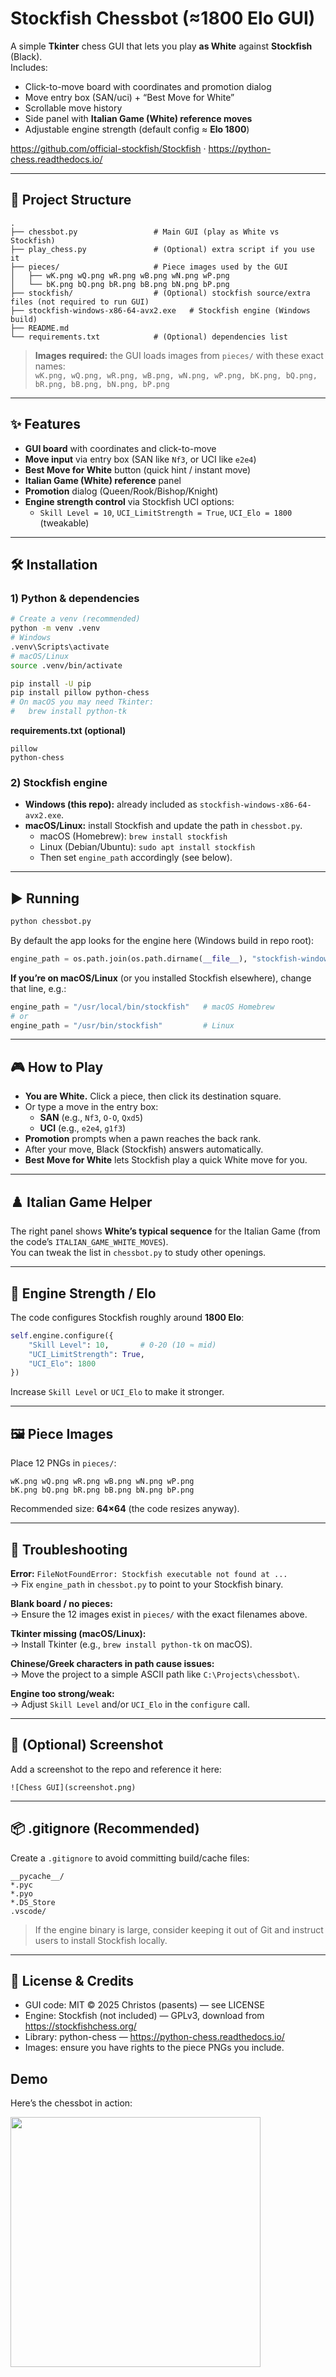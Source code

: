 # Stockfish Chessbot (≈1800 Elo GUI)

A simple **Tkinter** chess GUI that lets you play **as White** against **Stockfish** (Black).  
Includes:
- Click-to-move board with coordinates and promotion dialog
- Move entry box (SAN/uci) + “Best Move for White”
- Scrollable move history
- Side panel with **Italian Game (White) reference moves**
- Adjustable engine strength (default config ≈ **Elo 1800**)

https://github.com/official-stockfish/Stockfish · https://python-chess.readthedocs.io/

---

## 📂 Project Structure
```
.
├── chessbot.py                 # Main GUI (play as White vs Stockfish)
├── play_chess.py               # (Optional) extra script if you use it
├── pieces/                     # Piece images used by the GUI
│   ├── wK.png wQ.png wR.png wB.png wN.png wP.png
│   └── bK.png bQ.png bR.png bB.png bN.png bP.png
├── stockfish/                  # (Optional) stockfish source/extra files (not required to run GUI)
├── stockfish-windows-x86-64-avx2.exe   # Stockfish engine (Windows build)
├── README.md
└── requirements.txt            # (Optional) dependencies list
```

> **Images required:** the GUI loads images from `pieces/` with these exact names:  
> `wK.png, wQ.png, wR.png, wB.png, wN.png, wP.png, bK.png, bQ.png, bR.png, bB.png, bN.png, bP.png`

---

## ✨ Features
- **GUI board** with coordinates and click-to-move
- **Move input** via entry box (SAN like `Nf3`, or UCI like `e2e4`)
- **Best Move for White** button (quick hint / instant move)
- **Italian Game (White) reference** panel
- **Promotion** dialog (Queen/Rook/Bishop/Knight)
- **Engine strength control** via Stockfish UCI options:
  - `Skill Level = 10`, `UCI_LimitStrength = True`, `UCI_Elo = 1800` (tweakable)

---

## 🛠️ Installation

### 1) Python & dependencies
```bash
# Create a venv (recommended)
python -m venv .venv
# Windows
.venv\Scripts\activate
# macOS/Linux
source .venv/bin/activate

pip install -U pip
pip install pillow python-chess
# On macOS you may need Tkinter:
#   brew install python-tk
```

**requirements.txt (optional)**
```
pillow
python-chess
```

### 2) Stockfish engine
- **Windows (this repo):** already included as `stockfish-windows-x86-64-avx2.exe`.
- **macOS/Linux:** install Stockfish and update the path in `chessbot.py`.
  - macOS (Homebrew): `brew install stockfish`
  - Linux (Debian/Ubuntu): `sudo apt install stockfish`
  - Then set `engine_path` accordingly (see below).

---

## ▶️ Running
```bash
python chessbot.py
```

By default the app looks for the engine here (Windows build in repo root):
```python
engine_path = os.path.join(os.path.dirname(__file__), "stockfish-windows-x86-64-avx2.exe")
```

**If you’re on macOS/Linux** (or you installed Stockfish elsewhere), change that line, e.g.:
```python
engine_path = "/usr/local/bin/stockfish"   # macOS Homebrew
# or
engine_path = "/usr/bin/stockfish"         # Linux
```

---

## 🎮 How to Play
- **You are White.** Click a piece, then click its destination square.
- Or type a move in the entry box:
  - **SAN** (e.g., `Nf3`, `O-O`, `Qxd5`)
  - **UCI** (e.g., `e2e4`, `g1f3`)
- **Promotion** prompts when a pawn reaches the back rank.
- After your move, Black (Stockfish) answers automatically.
- **Best Move for White** lets Stockfish play a quick White move for you.

---

## ♟️ Italian Game Helper
The right panel shows **White’s typical sequence** for the Italian Game (from the code’s `ITALIAN_GAME_WHITE_MOVES`).  
You can tweak the list in `chessbot.py` to study other openings.

---

## 🔧 Engine Strength / Elo
The code configures Stockfish roughly around **1800 Elo**:
```python
self.engine.configure({
    "Skill Level": 10,       # 0-20 (10 ≈ mid)
    "UCI_LimitStrength": True,
    "UCI_Elo": 1800
})
```
Increase `Skill Level` or `UCI_Elo` to make it stronger.

---

## 🖼️ Piece Images
Place 12 PNGs in `pieces/`:
```
wK.png wQ.png wR.png wB.png wN.png wP.png
bK.png bQ.png bR.png bB.png bN.png bP.png
```
Recommended size: **64×64** (the code resizes anyway).

---

## 🧪 Troubleshooting

**Error:** `FileNotFoundError: Stockfish executable not found at ...`  
→ Fix `engine_path` in `chessbot.py` to point to your Stockfish binary.

**Blank board / no pieces:**  
→ Ensure the 12 images exist in `pieces/` with the exact filenames above.

**Tkinter missing (macOS/Linux):**  
→ Install Tkinter (e.g., `brew install python-tk` on macOS).

**Chinese/Greek characters in path cause issues:**  
→ Move the project to a simple ASCII path like `C:\Projects\chessbot\`.

**Engine too strong/weak:**  
→ Adjust `Skill Level` and/or `UCI_Elo` in the `configure` call.

---

## 📸 (Optional) Screenshot
Add a screenshot to the repo and reference it here:
```
![Chess GUI](screenshot.png)
```

---

## 📦 .gitignore (Recommended)
Create a `.gitignore` to avoid committing build/cache files:
```
__pycache__/
*.pyc
*.pyo
*.DS_Store
.vscode/
```
> If the engine binary is large, consider keeping it out of Git and instruct users to install Stockfish locally.

---

## 📝 License & Credits
- GUI code: MIT © 2025 Christos (pasents) — see LICENSE
- Engine: Stockfish (not included) — GPLv3, download from https://stockfishchess.org/
- Library: python-chess — https://python-chess.readthedocs.io/
- Images: ensure you have rights to the piece PNGs you include.

## Demo

Here’s the chessbot in action:

<img src="images/gameplay.gif" width="400">


